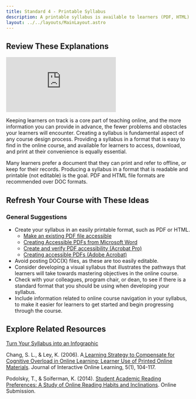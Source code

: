 ```yaml
---
title: Standard 4 - Printable Syllabus
description: A printable syllabus is available to learners (PDF, HTML).
layout: ../../layouts/MainLayout.astro
---
```


## Review These Explanations

<iframe src="https://www.youtube.com/embed/AexSGPw8q3Y" title="YouTube video player" frameborder="0" allow="accelerometer; autoplay; clipboard-write; encrypted-media; gyroscope; picture-in-picture" allowfullscreen></iframe>

Keeping learners on track is a core part of teaching online, and the more information you can provide in advance, the fewer problems and obstacles your learners will encounter. Creating a syllabus is fundamental aspect of any course design process. Providing a syllabus in a format that is easy to find in the online course, and available for learners to access, download, and print at their convenience is equally essential.

Many learners prefer a document that they can print and refer to offline, or keep for their records. Producing a syllabus in a format that is readable and printable (not editable) is the goal. PDF and HTML file formats are recommended over DOC formats.

## Refresh Your Course with These Ideas

### General Suggestions

- Create your syllabus in an easily printable format, such as PDF or HTML.
    - [Make an existing PDF file accessible](https://kb.iu.edu/d/bfua)
    - [Creating Accessible PDFs from Microsoft Word](https://www.washington.edu/accessibility/documents/pdf-word/)
    - [Create and verify PDF accessibility (Acrobat Pro)](https://helpx.adobe.com/acrobat/using/create-verify-pdf-accessibility.html)
    - [Creating accessible PDFs (Adobe Acrobat)](https://helpx.adobe.com/acrobat/using/creating-accessible-pdfs.html)
- Avoid posting DOC(X) files, as these are too easily editable.
- Consider developing a visual syllabus that illustrates the pathways that learners will take towards mastering objectives in the online course.
- Check with your colleagues, program chair, or dean, to see if there is a standard format that you should be using when developing your syllabus.
- Include information related to online course navigation in your syllabus, to make it easier for learners to get started and begin progressing through the course.

## Explore Related Resources

[Turn Your Syllabus into an Infographic](https://ltlatnd.wordpress.com/2014/08/26/turn-your-syllabus-into-an-infographic/)

Chang, S. L., & Ley, K. (2006). A[ Learning Strategy to Compensate for Cognitive Overload in Online Learning: Learner Use of Printed Online Materials](http://www.ncolr.org/jiol/issues/pdf/5.1.8.pdf). Journal of Interactive Online Learning, 5(1), 104-117.

Podolsky, T., & Soiferman, K. (2014). [Student Academic Reading Preferences: A Study of Online Reading Habits and Inclinations](http://files.eric.ed.gov/fulltext/ED546903.pdf). Online Submission.